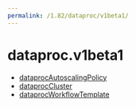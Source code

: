 ```yaml
---
permalink: /1.82/dataproc/v1beta1/
---
```


# dataproc.v1beta1



* [dataprocAutoscalingPolicy](dataprocAutoscalingPolicy.md)
* [dataprocCluster](dataprocCluster.md)
* [dataprocWorkflowTemplate](dataprocWorkflowTemplate.md)